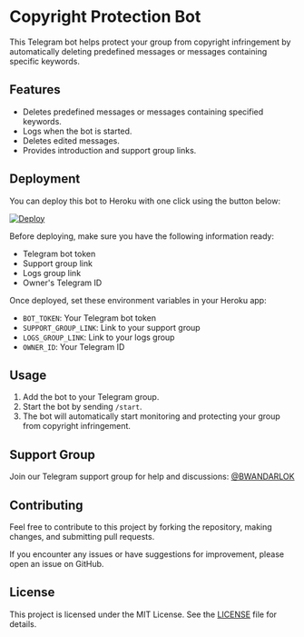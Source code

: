 # Copyright Protection Bot

This Telegram bot helps protect your group from copyright infringement by automatically deleting predefined messages or messages containing specific keywords.

## Features

- Deletes predefined messages or messages containing specified keywords.
- Logs when the bot is started.
- Deletes edited messages.
- Provides introduction and support group links.

## Deployment

You can deploy this bot to Heroku with one click using the button below:

[![Deploy](https://www.herokucdn.com/deploy/button.svg)](https://heroku.com/deploy?template=https://github.com/PRADHAN474/COPYRIGHT)

Before deploying, make sure you have the following information ready:
- Telegram bot token
- Support group link
- Logs group link
- Owner's Telegram ID

Once deployed, set these environment variables in your Heroku app:
- `BOT_TOKEN`: Your Telegram bot token
- `SUPPORT_GROUP_LINK`: Link to your support group
- `LOGS_GROUP_LINK`: Link to your logs group
- `OWNER_ID`: Your Telegram ID

## Usage

1. Add the bot to your Telegram group.
2. Start the bot by sending `/start`.
3. The bot will automatically start monitoring and protecting your group from copyright infringement.

## Support Group

Join our Telegram support group for help and discussions: [@BWANDARLOK](https://t.me/BWANDARLOK)

## Contributing

Feel free to contribute to this project by forking the repository, making changes, and submitting pull requests.

If you encounter any issues or have suggestions for improvement, please open an issue on GitHub.

## License

This project is licensed under the MIT License. See the [LICENSE](LICENSE) file for details.

